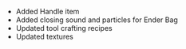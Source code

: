 - Added Handle item
- Added closing sound and particles for Ender Bag
- Updated tool crafting recipes
- Updated textures